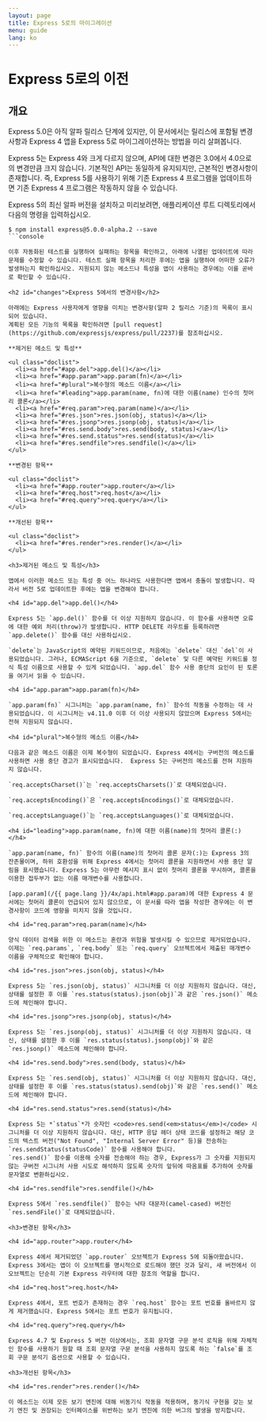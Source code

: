 ```yaml
---
layout: page
title: Express 5로의 마이그레이션
menu: guide
lang: ko
---
```


# Express 5로의 이전

<h2 id="overview">개요</h2>

Express 5.0은 아직 알파 릴리스 단계에 있지만, 이 문서에서는 릴리스에 포함될 변경사항과 Express 4 앱을 Express 5로 마이그레이션하는 방법을 미리 살펴봅니다.

Express 5는 Express 4와 크게 다르지 않으며, API에 대한 변경은 3.0에서 4.0으로의 변경만큼 크지 않습니다.  기본적인 API는 동일하게 유지되지만, 근본적인 변경사항이 존재합니다. 즉, Express 5를 사용하기 위해 기존 Express 4 프로그램을 업데이트하면 기존 Express 4 프로그램은 작동하지 않을 수 있습니다.

Express 5의 최신 알파 버전을 설치하고 미리보려면, 애플리케이션 루트 디렉토리에서 다음의 명령을 입력하십시오.

```console
$ npm install express@5.0.0-alpha.2 --save
```console

이후 자동화된 테스트를 실행하여 실패하는 항목을 확인하고, 아래에 나열된 업데이트에 따라 문제를 수정할 수 있습니다. 테스트 실패 항목을 처리한 후에는 앱을 실행하여 어떠한 오류가 발생하는지 확인하십시오. 지원되지 않는 메소드나 특성을 앱이 사용하는 경우에는 이를 곧바로 확인할 수 있습니다.

<h2 id="changes">Express 5에서의 변경사항</h2>

아래에는 Express 사용자에게 영향을 미치는 변경사항(알파 2 릴리스 기준)의 목록이 표시되어 있습니다.
계획된 모든 기능의 목록을 확인하려면 [pull request](https://github.com/expressjs/express/pull/2237)를 참조하십시오.

**제거된 메소드 및 특성**

<ul class="doclist">
  <li><a href="#app.del">app.del()</a></li>
  <li><a href="#app.param">app.param(fn)</a></li>
  <li><a href="#plural">복수형의 메소드 이름</a></li>
  <li><a href="#leading">app.param(name, fn)에 대한 이름(name) 인수의 첫머리 콜론</a></li>
  <li><a href="#req.param">req.param(name)</a></li>
  <li><a href="#res.json">res.json(obj, status)</a></li>
  <li><a href="#res.jsonp">res.jsonp(obj, status)</a></li>
  <li><a href="#res.send.body">res.send(body, status)</a></li>
  <li><a href="#res.send.status">res.send(status)</a></li>
  <li><a href="#res.sendfile">res.sendfile()</a></li>
</ul>

**변경된 항목**

<ul class="doclist">
  <li><a href="#app.router">app.router</a></li>
  <li><a href="#req.host">req.host</a></li>
  <li><a href="#req.query">req.query</a></li>
</ul>

**개선된 항목**

<ul class="doclist">
  <li><a href="#res.render">res.render()</a></li>
</ul>

<h3>제거된 메소드 및 특성</h3>

앱에서 이러한 메소드 또는 특성 중 어느 하나라도 사용한다면 앱에서 충돌이 발생합니다. 따라서 버전 5로 업데이트한 후에는 앱을 변경해야 합니다.

<h4 id="app.del">app.del()</h4>

Express 5는 `app.del()` 함수를 더 이상 지원하지 않습니다. 이 함수를 사용하면 오류에 대한 예외 처리(throw)가 발생합니다. HTTP DELETE 라우트를 등록하려면 `app.delete()` 함수를 대신 사용하십시오.

`delete`는 JavaScript의 예약된 키워드이므로, 처음에는 `delete` 대신 `del`이 사용되었습니다. 그러나, ECMAScript 6을 기준으로, `delete` 및 다른 예약된 키워드를 정식 특성 이름으로 사용할 수 있게 되었습니다. `app.del` 함수 사용 중단의 요인이 된 토론을 여기서 읽을 수 있습니다.

<h4 id="app.param">app.param(fn)</h4>

`app.param(fn)` 시그니처는 `app.param(name, fn)` 함수의 작동을 수정하는 데 사용되었습니다. 이 시그니처는 v4.11.0 이후 더 이상 사용되지 않았으며 Express 5에서는 전혀 지원되지 않습니다.

<h4 id="plural">복수형의 메소드 이름</h4>

다음과 같은 메소드 이름은 이제 복수형이 되었습니다. Express 4에서는 구버전의 메소드를 사용하면 사용 중단 경고가 표시되었습니다.  Express 5는 구버전의 메소드를 전혀 지원하지 않습니다.

`req.acceptsCharset()`는 `req.acceptsCharsets()`로 대체되었습니다.

`req.acceptsEncoding()`은 `req.acceptsEncodings()`로 대체되었습니다.

`req.acceptsLanguage()`는 `req.acceptsLanguages()`로 대체되었습니다.

<h4 id="leading">app.param(name, fn)에 대한 이름(name)의 첫머리 콜론(:)</h4>

`app.param(name, fn)` 함수의 이름(name)의 첫머리 콜론 문자(:)는 Express 3의 잔존물이며, 하위 호환성을 위해 Express 4에서는 첫머리 콜론을 지원하면서 사용 중단 알림을 표시했습니다. Express 5는 아무런 메시지 표시 없이 첫머리 콜론을 무시하며, 콜론을 이용한 접두부가 없는 이름 매개변수를 사용합니다.

[app.param](/{{ page.lang }}/4x/api.html#app.param)에 대한 Express 4 문서에는 첫머리 콜론이 언급되어 있지 않으므로, 이 문서를 따라 앱을 작성한 경우에는 이 변경사항이 코드에 영향을 미치지 않을 것입니다.

<h4 id="req.param">req.param(name)</h4>

양식 데이터 검색을 위한 이 메소드는 혼란과 위험을 발생시킬 수 있으므로 제거되었습니다. 이제는 `req.params`, `req.body` 또는 `req.query` 오브젝트에서 제출된 매개변수 이름을 구체적으로 확인해야 합니다.

<h4 id="res.json">res.json(obj, status)</h4>

Express 5는 `res.json(obj, status)` 시그니처를 더 이상 지원하지 않습니다. 대신, 상태를 설정한 후 이를 `res.status(status).json(obj)`과 같은 `res.json()` 메소드에 체인해야 합니다.

<h4 id="res.jsonp">res.jsonp(obj, status)</h4>

Express 5는 `res.jsonp(obj, status)` 시그니처를 더 이상 지원하지 않습니다. 대신, 상태를 설정한 후 이를 `res.status(status).jsonp(obj)`와 같은 `res.jsonp()` 메소드에 체인해야 합니다.

<h4 id="res.send.body">res.send(body, status)</h4>

Express 5는 `res.send(obj, status)` 시그니처를 더 이상 지원하지 않습니다. 대신, 상태를 설정한 후 이를 `res.status(status).send(obj)`와 같은 `res.send()` 메소드에 체인해야 합니다.

<h4 id="res.send.status">res.send(status)</h4>

Express 5는 *`status`*가 숫자인 <code>res.send(<em>status</em>)</code> 시그니처를 더 이상 지원하지 않습니다. 대신, HTTP 응답 헤더 상태 코드를 설정하고 해당 코드의 텍스트 버전("Not Found", "Internal Server Error" 등)을 전송하는 `res.sendStatus(statusCode)` 함수를 사용해야 합니다.
`res.send()` 함수를 이용해 숫자를 전송해야 하는 경우, Express가 그 숫자를 지원되지 않는 구버전 시그니처 사용 시도로 해석하지 않도록 숫자의 앞뒤에 따옴표를 추가하여 숫자를 문자열로 변환하십시오.

<h4 id="res.sendfile">res.sendfile()</h4>

Express 5에서 `res.sendfile()` 함수는 낙타 대문자(camel-cased) 버전인 `res.sendFile()`로 대체되었습니다.

<h3>변경된 항목</h3>

<h4 id="app.router">app.router</h4>

Express 4에서 제거되었던 `app.router` 오브젝트가 Express 5에 되돌아왔습니다. Express 3에서는 앱이 이 오브젝트를 명시적으로 로드해야 했던 것과 달리, 새 버전에서 이 오브젝트는 단순히 기본 Express 라우터에 대한 참조의 역할을 합니다.

<h4 id="req.host">req.host</h4>

Express 4에서, 포트 번호가 존재하는 경우 `req.host` 함수는 포트 번호를 올바르지 않게 제거했습니다. Express 5에서는 포트 번호가 유지됩니다.

<h4 id="req.query">req.query</h4>

Express 4.7 및 Express 5 버전 이상에서는, 조회 문자열 구문 분석 로직을 위해 자체적인 함수를 사용하기 원할 때 조회 문자열 구문 분석을 사용하지 않도록 하는 `false`를 조회 구문 분석기 옵션으로 사용할 수 있습니다.

<h3>개선된 항목</h3>

<h4 id="res.render">res.render()</h4>

이 메소드는 이제 모든 보기 엔진에 대해 비동기식 작동을 적용하며, 동기식 구현을 갖는 보기 엔진 및 권장되는 인터페이스를 위반하는 보기 엔진에 의한 버그의 발생을 방지합니다.
